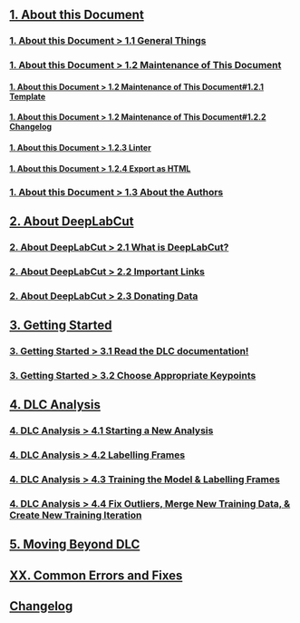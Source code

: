   
  
## [1. About this Document](1.%20About%20this%20Document.md)  
  
### [1. About this Document > 1.1 General Things](1.%20About%20this%20Document.md#1.1%20General%20Things)  
  
### [1. About this Document > 1.2 Maintenance of This Document](1.%20About%20this%20Document.md#1.2%20Maintenance%20of%20This%20Document)  
  
#### [1. About this Document > 1.2 Maintenance of This Document#1.2.1 Template](1.%20About%20this%20Document.md#1.2%20Maintenance%20of%20This%20Document#1.2.1%20Template)  
  
#### [1. About this Document > 1.2 Maintenance of This Document#1.2.2 Changelog](1.%20About%20this%20Document.md#1.2%20Maintenance%20of%20This%20Document#1.2.2%20Changelog)  
  
#### [1. About this Document > 1.2.3 Linter](1.%20About%20this%20Document.md#1.2.3%20Linter)  
  
#### [1. About this Document > 1.2.4 Export as HTML](1.%20About%20this%20Document.md#1.2.4%20Export%20as%20HTML)  
  
### [1. About this Document > 1.3 About the Authors](1.%20About%20this%20Document.md#1.3%20About%20the%20Authors)  
  
## [2. About DeepLabCut](2.%20About%20DeepLabCut.md)  
  
### [2. About DeepLabCut > 2.1 What is DeepLabCut?](2.%20About%20DeepLabCut.md#2.1%20What%20is%20DeepLabCut?)  
  
### [2. About DeepLabCut > 2.2 Important Links](2.%20About%20DeepLabCut.md#2.2%20Important%20Links)  
  
### [2. About DeepLabCut > 2.3 Donating Data](2.%20About%20DeepLabCut.md#2.3%20Donating%20Data)  
  
## [3. Getting Started](3.%20Getting%20Started.md)  
  
### [3. Getting Started > 3.1 Read the DLC documentation!](3.%20Getting%20Started.md#3.1%20Read%20the%20DLC%20documentation!)  
  
### [3. Getting Started > 3.2 Choose Appropriate Keypoints](3.%20Getting%20Started.md#3.2%20Choose%20Appropriate%20Keypoints)  
  
## [4. DLC Analysis](4.%20DLC%20Analysis.md)  
  
### [4. DLC Analysis > 4.1 Starting a New Analysis](4.%20DLC%20Analysis.md#4.1%20Starting%20a%20New%20Analysis)  
  
### [4. DLC Analysis > 4.2 Labelling Frames](4.%20DLC%20Analysis.md#4.2%20Labelling%20Frames)  
  
### [4. DLC Analysis > 4.3 Training the Model & Labelling Frames](4.%20DLC%20Analysis.md#4.3%20Training%20the%20Model%20&%20Labelling%20Frames)  
  
### [4. DLC Analysis > 4.4 Fix Outliers, Merge New Training Data, & Create New Training Iteration](4.%20DLC%20Analysis.md#4.4%20Fix%20Outliers,%20Merge%20New%20Training%20Data,%20&%20Create%20New%20Training%20Iteration)  
  
## [5. Moving Beyond DLC](5.%20Moving%20Beyond%20DLC.md)  
  
## [XX. Common Errors and Fixes](XX.%20Common%20Errors%20and%20Fixes.md)  
  
## [Changelog](1.%20Human%20readable%20changelog.md)  
